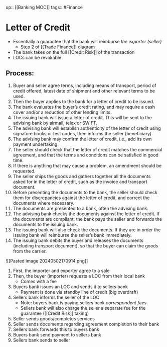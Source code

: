 up:: [[Banking MOC]]
tags:: #Finance 
# Letter of Credit
- Essentially a guarantee that the bank will reimburse *the exporter (seller)*
	- Step 2 of [[Trade Finance]] diagram
- The bank takes on the full [[Credit Risk]] of the transaction
- LOCs can be revokable 
## Process:
1. Buyer and seller agree terms, including means of transport, period of credit offered, latest date of shipment and other relevant terms to be used.
2. Then the buyer applies to the bank for a letter of credit to be issued.
3. The bank evaluates the buyer’s credit rating, and may require a cash cover and/or a reduction of other lending limits.
4. The issuing bank will issue a letter of credit. This will be sent to the advising bank by airmail, telex or SWIFT.
5. The advising bank will establish authenticity of the letter of credit using signature books or test codes, then informs the seller (beneficiary).
6. The advising bank may confirm the letter of credit, i.e., add its own payment undertaking.
7. The seller should check that the letter of credit matches the commercial agreement, and that the terms and conditions can be satisfied in good time.
8. If there is anything that may cause a problem, an amendment should be requested.
9. The seller ships the goods and gathers together all the documents asked for in the letter of credit, such as the invoice and transport document.
10. Before presenting the documents to the bank, the seller should check them for discrepancies against the letter of credit, and correct the documents where necessary.
11. The documents are presented to a bank, often the advising bank.
12. The advising bank checks the documents against the letter of credit. If the documents are compliant, the bank pays the seller and forwards the documents to the issuing bank.
13. The issuing bank will also check the documents. If they are in order the issuing bank will reimburse the seller’s bank immediately.
14. The issuing bank debits the buyer and releases the documents (including transport document), so that the buyer can claim the goods from the carrier.

![[Pasted image 20240502170914.png]]
1) First, the importer and exporter agree to a sale
2) Then, the buyer (importer) requests a LOC from their local bank
	- Comes with a fee
3) Buyers bank issues an LOC and sends it to sellers bank
	- Payment is done via standby line of credit (big overdraft)
4) Sellers bank informs the seller of the LOC
	- Note: buyers bank is paying sellers bank *correspondent fees*
	- Sellers bank will also charge the seller a separate fee for the guarantee ([[Credit Risk]] taking)
5) Seller sends goods/completes services
6) Seller sends documents regarding agreement completion to their bank
3) Sellers bank forwards this to buyers bank
4) Buyers bank send payment to sellers bank
5) Sellers bank sends to seller